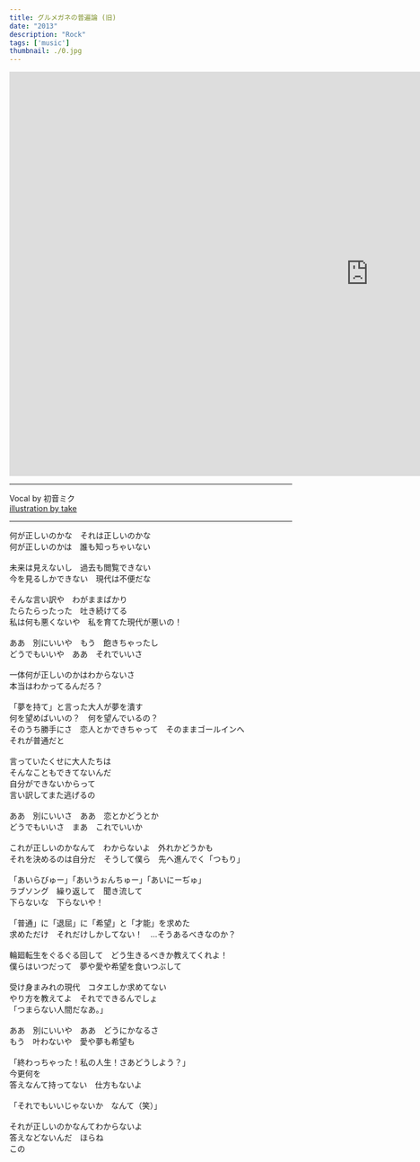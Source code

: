 ```yaml
---
title: グルメガネの普遍論 (旧)
date: "2013"
description: "Rock"
tags: ['music']
thumbnail: ./0.jpg
---
```


<iframe width="1280" height="720" src="https://www.youtube.com/embed/ok8jtaN-gPE" frameborder="0" allow="accelerometer; autoplay; clipboard-write; encrypted-media; gyroscope; picture-in-picture" allowfullscreen></iframe>

---

Vocal by 初音ミク<br>
[illustration by take](https://twitter.com/kupipopipo)

---

何が正しいのかな　それは正しいのかな<br>
何が正しいのかは　誰も知っちゃいない<br>
<br>
未来は見えないし　過去も閲覧できない<br>
今を見るしかできない　現代は不便だな<br>
<br>
そんな言い訳や　わがままばかり<br>
たらたらったった　吐き続けてる<br>
私は何も悪くないや　私を育てた現代が悪いの！<br>
<br>
ああ　別にいいや　もう　飽きちゃったし<br>
どうでもいいや　ああ　それでいいさ<br>
<br>
一体何が正しいのかはわからないさ<br>
本当はわかってるんだろ？<br>
<br>
「夢を持て」と言った大人が夢を潰す<br>
何を望めばいいの？　何を望んでいるの？<br>
そのうち勝手にさ　恋人とかできちゃって　そのままゴールインへ　<br>
それが普通だと<br>
<br>
言っていたくせに大人たちは<br>
そんなこともできてないんだ<br>
自分ができないからって<br>
言い訳してまた逃げるの<br>
<br>
ああ　別にいいさ　ああ　恋とかどうとか<br>
どうでもいいさ　まあ　これでいいか<br>
<br>
これが正しいのかなんて　わからないよ　外れかどうかも<br>
それを決めるのは自分だ　そうして僕ら　先へ進んでく「つもり」<br>
<br>
「あいらびゅー」「あいうぉんちゅー」「あいにーぢゅ」<br>
ラブソング　繰り返して　聞き流して<br>
下らないな　下らないや！<br>
<br>
「普通」に「退屈」に「希望」と「才能」を求めた<br>
求めただけ　それだけしかしてない！　…そうあるべきなのか？<br>
<br>
輪廻転生をぐるぐる回して　どう生きるべきか教えてくれよ！<br>
僕らはいつだって　夢や愛や希望を食いつぶして<br>
<br>
受け身まみれの現代　コタエしか求めてない<br>
やり方を教えてよ　それでできるんでしょ<br>
「つまらない人間だなあ。」<br>
<br>
ああ　別にいいや　ああ　どうにかなるさ<br>
もう　叶わないや　愛や夢も希望も<br>
<br>
「終わっちゃった！私の人生！さあどうしよう？」<br>
今更何を<br>
答えなんて持ってない　仕方もないよ<br>
<br>
「それでもいいじゃないか　なんて（笑）」<br>
<br>
それが正しいのかなんてわからないよ<br>
答えなどないんだ　ほらね<br>
この<br>